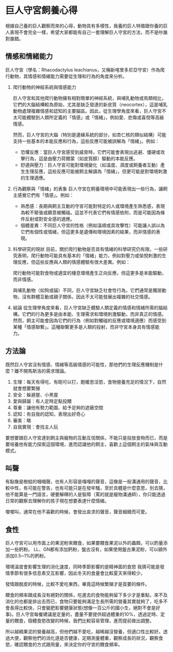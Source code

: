 # 巨人守宮飼養心得

根據自己養的巨人觀察而來的心得，動物具有多樣性，我養的巨人特徵跟你養的巨人表現不會完全一樣，希望大家都能有自己一套理解巨人守宮的方法，而不是吵誰對誰錯。


## 情感和情緒能力

巨人守宮（學名：Rhacodactylus leachianus，又稱新喀里多尼亞守宮）作為爬行動物，其情感和情緒能力需要從生理和行為的角度來分析。

1. 爬行動物的神經系統與情感能力

    巨人守宮和其他爬行動物擁有相對簡單的神經系統，與哺乳動物或鳥類相比，它們的大腦結構較為原始，尤其是缺乏發達的新皮質（neocortex），這是哺乳動物處理複雜情感和認知的主要腦區。因此，從生理學角度來看，巨人守宮不太可能體驗到人類所定義的「情感」或「情緒」，例如愛、悲傷或喜悅等高級情感。

    然而，巨人守宮的大腦（特別是邊緣系統的部分，如杏仁核的類似結構）可能支持一些基本的本能反應和行為，這些反應可能被誤解為「情緒」。例如：
    - 恐懼反應：當巨人守宮感受到威脅時，它們可能會表現出逃避、僵硬或攻擊行為，這是由壓力荷爾蒙（如皮質醇）驅動的本能反應。
    - 舒適與壓力：巨人守宮可能對環境變化（如溫度、濕度或飼養者互動）產生生理反應，這些反應可能被飼主解讀為「情緒」，但更可能是對環境刺激的生理適應。

2. 行為觀察與「情緒」的表象
    巨人守宮在飼養環境中可能表現出一些行為，讓飼主感覺它們有「情感」。例如：

    - 熟悉感：長期與飼主互動的守宮可能對特定的人或環境產生熟悉感，表現為較不緊張或願意被觸碰。這並不代表它們有情感依附，而是可能因為條件反射或對安全感的適應。
    - 個體差異：不同巨人守宮的性格（例如溫順或具攻擊性）可能讓人誤以為它們有個性或情緒，但這更多是遺傳和環境因素的結果，而非情感的表現。

3. 科學研究的現狀
目前，關於爬行動物是否具有情緒的科學研究仍有限。一些研究表明，爬行動物可能具有基本的「情緒」能力，例如對壓力或愉悅刺激的生理反應，但這些反應與人類的情感體驗有很大差異。例如：

    爬行動物可能對食物或適宜的棲息環境產生正向反應，但這更多是本能驅動，而非情感。
    
    與哺乳動物（如狗或貓）不同，巨人守宮缺乏社會性行為，它們通常是獨居動物，沒有群體互動或親子關係，因此不太可能發展出複雜的社交情感。

4. 結論
從生理學角度來看，巨人守宮缺乏體驗人類定義的情感和情緒所需的腦結構。它們的行為更多是由本能、生理需求和環境刺激驅動，而非真正的情感。然而，飼主可能會因為它們的行為（例如對觸碰的反應或環境適應）而感受到某種「情感聯繫」。這種聯繫更多是人類的投射，而非守宮本身具有情感能力。


## 方法論

既然巨人守宮沒有情感、情緒等高級情感的可能性，那他們的生理反應機制是什麼？離不開馬斯洛的需求理論。

1. 生理：每天有得吃、有砲可以打，飽暖思淫慾，食物營養充足的情況下，自然就會想要繁殖
2. 安全：躲避屋、小黑屋
3. 愛與歸屬：有人定時定點投餵
4. 尊重：讓他有勢力範圍、給予足夠的遮蔽空間
5. 認知：有自我的認知，表現出好奇心
6. 審美：略
7. 自我實現：會找主人玩

要想要跟巨人守宮達到飼主與寵物的互動互信關係，不能只是投放食物而已，而是要培養他有能力探索這個環境，進而認識他的飼主，喜歡上這個飼主的氣味與互動模式。


## 叫聲

有點像是樹蛙的嘓嘓聲，也有人形容是嘎嘎的聲音，這像是一般溝通用的聲音，比較中性，有可能在警告，也有可能只是在發牢騷，至於具體是什麼意思，別去猜，他不能算是一門語言，硬要解釋的人是智障（罵的就是寵物溝通師），你只能透過日常的觀察去理解你的孩子現在想要表達什麼情緒。

嚶嚶叫，通常在他不喜歡的時候，會發出哀求的聲音，聲音細緻而可愛。


## 食性

巨人守宮可以用市面上的果泥粉來餵食，如果要餵食果泥以外的蟲餌，可以酌量添加一些鈣粉。
LL、GN都有添加鈣粉，盤古沒有，如果使用盤古果泥粉，可以額外添加0.5~1%的鈣粉。

環境溫度會影響生理的消化速度，同時季節影響的是精神面的食慾 我猜可能是發情季節有很多信息素交互影響，因此冬天的食量會比較夏天來得較少。

發情跟脫皮的時候，比較不愛吃東西，畢竟這時候繁殖才是首要的條件。

餵食的頻率跟成長沒有絕對的關係，吃進去的食物能夠留下多少才是重點，來不及消化的也都是排出去而已，食物只要能夠滿足生長所需的營養其實就夠了，吃多不會長得比較快，只會變肥影響健康狀態(想像一百公斤的國小生，絕對不會是好事)。巨人守宮每餐建議是定量的，盡量不要提供超過體重的10%，透過定時、定量的餵食，個體食慾改變的時候，我們比較容易管理，進而提前做出調整。

所以越稠果泥的營養越高，但他們越不愛吃，越稀越沒營養，但適口性比較好。透過大便，觀察他們的消化道是否健康，定期測量體重，觀察成長的狀況，觀察食慾，確認餵食的方式跟用量，來決定你的守宮的餵食頻率。




